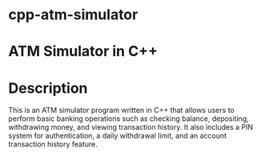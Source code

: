 # cpp-atm-simulator

# ATM Simulator in C++

# Description
This is an ATM simulator program written in C++ that allows users to perform basic banking operations such as checking balance, 
depositing, withdrawing money, and viewing transaction history. 
It also includes a PIN system for authentication, a daily withdrawal limit, and an account transaction history feature.
